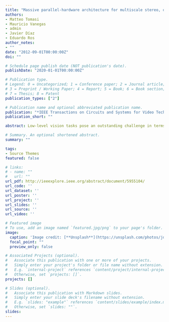 ```yaml
---
title: "Massive parallel-hardware architecture for multiscale stereo, optical flow and image-structure computation"
authors:
- Matteo Tomasi 
- Mauricio Vanegas 
- admin
- Javier Díaz
- Eduardo Ros
author_notes:
- ""
date: "2012-09-01T00:00:00Z"
doi: ""

# Schedule page publish date (NOT publication's date).
publishDate: "2020-01-01T00:00:00Z"

# Publication type.
# Legend: 0 = Uncategorized; 1 = Conference paper; 2 = Journal article;
# 3 = Preprint / Working Paper; 4 = Report; 5 = Book; 6 = Book section;
# 7 = Thesis; 8 = Patent
publication_types: ["2"]

# Publication name and optional abbreviated publication name.
publication: "*IEEE Transactions on Circuits and Systems for Video Technology*"
publication_short: ""

abstract: Low-level vision tasks pose an outstanding challenge in terms of computational effort, pixel-wise operations require high-performance architectures to achieve real-time processing. Nowadays, diverse technologies permit a high level of parallelism and in this way researchers can address more and more complex on-chip low-level vision-feature extraction. In the state of the art, different architectures have been described that process single vision modes in real time but multiple computer vision modes are seldom conjointly computed on a single device to produce a general-purpose on-chip low-level vision system: this may be the basis for mid-level or high-level vision tasks. We present here a novel architecture for multiple-vision feature extraction that includes multiscale optical flow, disparity, energy, orientation, and phase. A high degree of robustness in real-life situations is obtained thanks to adopting phase-based models (at the cost of relatively high computing resource requirements). The high flexibility of the reconfigurable devices used allows for the exploration of different hardware configurations to deal with final target and user requirements. Making use of this novel architecture and hardware-sharing techniques we describe a co-processing board implementation as a case study. It reaches an outstanding computing power of 92.3 GigaOPS at very low power consumption (approximately 12.9 GigaOPS/W).

# Summary. An optional shortened abstract.
summary: ""

tags:
- Source Themes
featured: false

# links:
# - name: ""
#   url: ""
url_pdf: http://ieeexplore.ieee.org/abstract/document/5955104/
url_code: ''
url_dataset: ''
url_poster: ''
url_project: ''
url_slides: ''
url_source: ''
url_video: ''

# Featured image
# To use, add an image named `featured.jpg/png` to your page's folder. 
image:
  caption: 'Image credit: [**Unsplash**](https://unsplash.com/photos/jdD8gXaTZsc)'
  focal_point: ""
  preview_only: false

# Associated Projects (optional).
#   Associate this publication with one or more of your projects.
#   Simply enter your project's folder or file name without extension.
#   E.g. `internal-project` references `content/project/internal-project/index.md`.
#   Otherwise, set `projects: []`.
projects: []

# Slides (optional).
#   Associate this publication with Markdown slides.
#   Simply enter your slide deck's filename without extension.
#   E.g. `slides: "example"` references `content/slides/example/index.md`.
#   Otherwise, set `slides: ""`.
slides:
---
```


